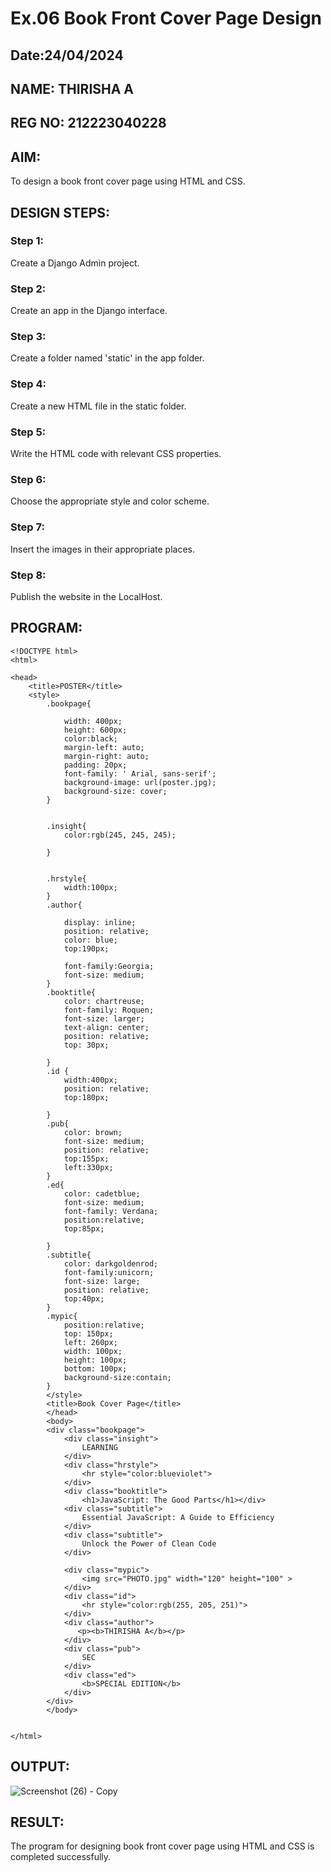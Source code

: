 # Ex.06 Book Front Cover Page Design
## Date:24/04/2024

## NAME: THIRISHA A
## REG NO: 212223040228

## AIM:
To design a book front cover page using HTML and CSS.

## DESIGN STEPS:

### Step 1:
Create a Django Admin project.

### Step 2:
Create an app in the Django interface.

### Step 3:
Create a folder named 'static' in the app folder.

### Step 4:
Create a new HTML file in the static folder.

### Step 5:
Write the HTML code with relevant CSS properties.

### Step 6:
Choose the appropriate style and color scheme.

### Step 7:
Insert the images in their appropriate places.

### Step 8:
Publish the website in the LocalHost.

## PROGRAM:
```
<!DOCTYPE html>
<html>

<head>
    <title>POSTER</title>
    <style>
        .bookpage{

            width: 400px;
            height: 600px;
            color:black;
            margin-left: auto;
            margin-right: auto;
            padding: 20px;
            font-family: ' Arial, sans-serif';
            background-image: url(poster.jpg);
            background-size: cover;
        }
            
        
        .insight{
            color:rgb(245, 245, 245);
        
        }
        
        
        .hrstyle{
            width:100px;
        }
        .author{
        
            display: inline;
            position: relative;
            color: blue;
            top:190px;
            
            font-family:Georgia;
            font-size: medium;
        }
        .booktitle{
            color: chartreuse;
            font-family: Roquen;
            font-size: larger;
            text-align: center;
            position: relative;
            top: 30px;
        
        }
        .id {
            width:400px;
            position: relative;
            top:180px;
            
        }
        .pub{
            color: brown;
            font-size: medium;
            position: relative;
            top:155px;
            left:330px;
        }
        .ed{
            color: cadetblue;
            font-size: medium;
            font-family: Verdana;
            position:relative;
            top:85px;
        
        }
        .subtitle{
            color: darkgoldenrod;
            font-family:unicorn;
            font-size: large;
            position: relative;
            top:40px;
        }
        .mypic{
            position:relative;
            top: 150px;
            left: 260px;
            width: 100px;
            height: 100px;
            bottom: 100px;
            background-size:contain;
        }
        </style>
        <title>Book Cover Page</title>
        </head>
        <body>
        <div class="bookpage">
            <div class="insight">
                LEARNING
            </div>
            <div class="hrstyle">
                <hr style="color:blueviolet">
            </div>
            <div class="booktitle">
                <h1>JavaScript: The Good Parts</h1></div>
            <div class="subtitle">
                Essential JavaScript: A Guide to Efficiency
            </div>
            <div class="subtitle">
                Unlock the Power of Clean Code
            </div>

            <div class="mypic">
                <img src="PHOTO.jpg" width="120" height="100" >
            </div>
            <div class="id">
                <hr style="color:rgb(255, 205, 251)">
            </div>
            <div class="author">
               <p><b>THIRISHA A</b></p>
            </div>
            <div class="pub">
                SEC
            </div>
            <div class="ed">
                <b>SPECIAL EDITION</b>
            </div>
        </div>
        </body>
        

</html>
```

## OUTPUT:

![Screenshot (26) - Copy](https://github.com/thirisha-0610/cover/assets/149347494/21ac9957-4fb5-4f89-9746-7eb4777385fa)


## RESULT:
The program for designing book front cover page using HTML and CSS is completed successfully.
